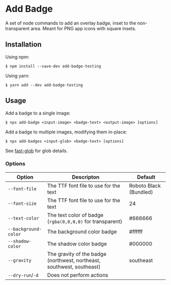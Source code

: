 # Add Badge

A set of node commands to add an overlay badge, inset to the non-transparent area. Meant for PNG app icons with square
insets.

## Installation

Using npm:

```shell
$ npm install --save-dev add-badge-testing
```

Using yarn:

```shell
$ yarn add --dev add-badge-testing
```

## Usage

Add a badge to a single image:

```shell
$ npx add-badge <input-image> <badge-text> <output-image> [options]
```

Add a badge to multiple images, modifying them in-place:

```shell
$ npx add-badges <input-glob> <badge-text> [options]
```

See [fast-glob](https://github.com/mrmlnc/fast-glob) for glob details.

### Options

| Option               | Descripton                                                            | Default                |
|----------------------|-----------------------------------------------------------------------|------------------------|
| `--font-file`        | The TTF font file to use for the text                                 | Roboto Black (Bundled) |
| `--font-size`        | The TTF font file to use for the text                                 | 24                     |
| `--text-color`       | The text color of badge (`rgba(0,0,0,0)` for transparent)             | #666666                |
| `--background-color` | The background color badge                                            | #ffffff                |
| `--shadow-color`     | The shadow color badge                                                | #000000                |
| `--gravity`          | The gravity of the badge (northwest, northeast, southwest, southeast) | southeast              |
| `--dry-run`/`-d`     | Does not perform actions                                              |                        |
